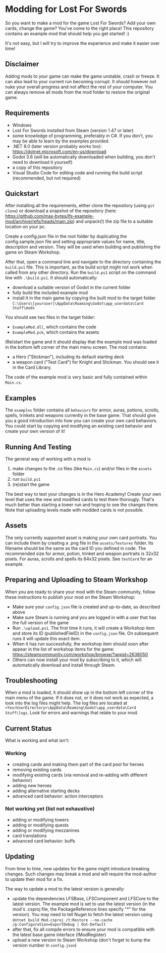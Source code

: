 # Modding for Lost For Swords

So you want to make a mod for the game Lost For Swords? Add your own cards, change the game? You've come to the right place! This repository contains an example mod that should help you get started! :)

It's not easy, but I will try to improve the experience and make it easier over time!

## Disclaimer

Adding mods to your game can make the game unstable, crash or freeze. It can also lead to your current run becoming corrupt. It should however not nuke your overall progress and not affect the rest of your computer. You can always remove all mods from the mod folder to restore the original game.

## Requirements
* Windows
* Lost For Swords installed from Steam (version 1.47 or later)
* some knowledge of programming, preferably in C#. If you don't, you may be able to learn by the examples provided.
* .NET 8.0 (later version probably works too): https://dotnet.microsoft.com/en-us/download
* Godot 3.6 (will be automatically downloaded when building, you don't need to download it yourself)
* a copy of this repository
* Visual Studio Code for editing code and running the build script (recommended, but not required)

## Quickstart
After installing all the requirements, either clone the repository (using `git clone`) or download a snapshot of the repository (here: https://github.com/max-bytes/lfs-example-mod/archive/refs/heads/main.zip) and unpack(!) the zip file to a suitable location on your pc.

Create a config.json file in the root folder by duplicating the config.sample.json file and setting appropriate values for name, title, description and version. They will be used when building and publishing the game on Steam Workshop.

After that, open a command line and navigate to the directory containing the `build.ps1` file. This is important, as the build script might not work when called from any other directory. Run the `build.ps1` script on the command line with `.\build.ps1`. It should automatically:
* download a suitable version of Godot in the current folder
* fully build the included example mod
* install it in the main game by copying the built mod to the target folder `C:\Users\[youruser]\AppData\Roaming\Godot\app_userdata\Card Stuff\mods`

You should see two files in the target folder: 
* `ExampleMod.dll`, which contains the code
* `ExampleMod.pck`, which contains the assets

(Re)start the game and it should display that the example mod was loaded in the bottom left corner of the main menu screen. The mod contains:
* a Hero ("Stickman"), including its default starting deck
* a weapon card ("Test Card") for Knight and Stickman. You should see it in the Card Library.

The code of the example mod is very basic and fully contained within `Main.cs`.

## Examples
The `examples` folder contains all `behaviors` for armor, auras, potions, scrolls, spells, trinkets and weapons currently in the base game. That should give you a good introduction into how you can create your own card behaviors. You could start by copying and modifying an existing card behavior and create your own version of it!

## Running And Testing
The general way of working with a mod is

1. make changes to the .cs files (like `Main.cs`) and/or files in the `assets` folder
2. run `build.ps1`
3. (re)start the game

The best way to test your changes is in the Hero Academy! Create your own level that uses the new and modified cards to test them thorougly. That's much better than starting a tower run and hoping to see the changes there. Note that uploading levels made with modded cards is not possible.

## Assets
The only currently supported asset is making your own card portraits. You can include them by creating a .png file in the `assets/Textures` folder. Its filename should be the same as the card ID you defined in code. The recommended size for armor, potion, trinket and weapon portraits is 32x32 pixels. For auras, scrolls and spells its 64x32 pixels. See `testCard` for an example.

## Preparing and Uploading to Steam Workshop
When you are ready to share your mod with the Steam community, follow these instructions to publish your mod on the Steam Workshop:

* Make sure your `config.json` file is created and up-to-date, as described above
* Make sure Steam is running and you are logged in with a user that has the full version of the game
* Run `.\upload.ps1`. The first time it runs, it will create a Workshop item and store its ID (publishedFileID) in the `config.json` file. On subsequent runs it will update this exact item.
* When it has run successfully, the workshop item should soon after appear in the list of workshop items for the game: https://steamcommunity.com/workshop/browse/?appid=2638050
* Others can now install your mod by subscribing to it, which will automatically download and install through Steam.

## Troubleshooting
When a mod is loaded, it should show up in the bottom left corner of the main menu of the game. If it does not, or it does not work as expected, a look into the log files might help. The log files are located at `<YourUserDirectory>\AppData\Roaming\Godot\app_userdata\Card Stuff\logs`. Look for errors and warnings that relate to your mod.

## Current Status
What is working and what isn't:
### Working
* creating cards and making them part of the card pool for heroes
* removing existing cards
* modifying existing cards (via removal and re-adding with different behavior)
* adding new heroes
* adding alternative starting decks
* advanced card behavior: action interceptors

### Not working yet (list not exhaustive)
* adding or modifying towers
* adding or modifying quests
* adding or modifying mezzanines
* card translations
* advanced card behavior: buffs

## Updating
From time to time, new updates for the game might introduce breaking changes. Such changes may break a mod and will require the mod-author to update their mod for a fix.

The way to update a mod to the latest version is generally:
* update the dependencies LFSBase, LFSComponent and LFSCore to the latest version. The example mod is set to use the latest version (in the mod's .csproj file, the PackageReference lines specify "*" for the version). You may need to tell Nuget to fetch the latest version using `dotnet build Mod.csproj /t:Restore --no-cache /p:Configuration=ExportDebug | Out-Default`
* after that, fix all compile errors to ensure your mod is compatible with the latest base game interface (IModRegister)
* upload a new version to Steam Workshop (don't forget to bump the version number in `config.json`)